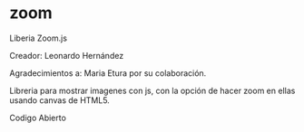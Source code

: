 # zoom
Liberia Zoom.js

Creador: Leonardo Hernández

Agradecimientos a: Maria Etura por su colaboración.

Libreria para mostrar imagenes con js, con la opción de hacer zoom en ellas usando canvas de HTML5.

Codigo Abierto
